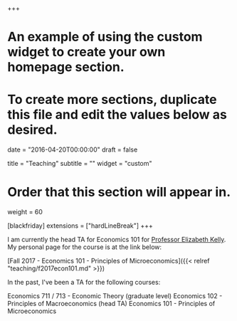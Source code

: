 +++
# An example of using the custom widget to create your own homepage section.
# To create more sections, duplicate this file and edit the values below as desired.

date = "2016-04-20T00:00:00"
draft = false

title = "Teaching"
subtitle = ""
widget = "custom"

# Order that this section will appear in.
weight = 60

[blackfriday]
  extensions = ["hardLineBreak"]
+++

I am currently the head TA for Economics 101 for [Professor Elizabeth Kelly](http://www.ssc.wisc.edu/~ekelly/econ101/). My personal page for the course is at the link below:

[Fall 2017 - Economics 101 - Principles of Microeconomics]({{< relref "teaching/f2017econ101.md" >}})

In the past, I've been a TA for the following courses:

Economics 711 / 713 - Economic Theory (graduate level)
Economics 102 - Principles of Macroeconomics (head TA)
Economics 101 - Principles of Microeconomics


